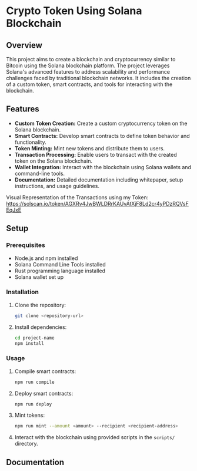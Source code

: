 

# Crypto Token Using Solana Blockchain

## Overview

This project aims to create a blockchain and cryptocurrency similar to Bitcoin using the Solana blockchain platform. The project leverages Solana's advanced features to address scalability and performance challenges faced by traditional blockchain networks. It includes the creation of a custom token, smart contracts, and tools for interacting with the blockchain.

## Features

- **Custom Token Creation:** Create a custom cryptocurrency token on the Solana blockchain.
- **Smart Contracts:** Develop smart contracts to define token behavior and functionality.
- **Token Minting:** Mint new tokens and distribute them to users.
- **Transaction Processing:** Enable users to transact with the created token on the Solana blockchain.
- **Wallet Integration:** Interact with the blockchain using Solana wallets and command-line tools.
- **Documentation:** Detailed documentation including whitepaper, setup instructions, and usage guidelines.


Visual Representation of the Transactions using my Token: https://solscan.io/token/AGXRv4JwBWLDRrKAUvAtXjF8Ld2cr4yPDzRQVsFEqJxE

## Setup

### Prerequisites

- Node.js and npm installed
- Solana Command Line Tools installed
- Rust programming language installed
- Solana wallet set up

### Installation

1. Clone the repository:

   ```bash
   git clone <repository-url>
   ```

2. Install dependencies:

   ```bash
   cd project-name
   npm install
   ```

### Usage

1. Compile smart contracts:

   ```bash
   npm run compile
   ```

2. Deploy smart contracts:

   ```bash
   npm run deploy
   ```

3. Mint tokens:

   ```bash
   npm run mint --amount <amount> --recipient <recipient-address>
   ```

4. Interact with the blockchain using provided scripts in the `scripts/` directory.

## Documentation
